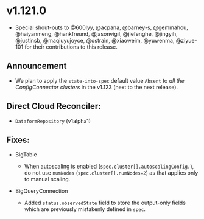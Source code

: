 # v1.121.0

* Special shout-outs to @600lyy, @acpana, @barney-s, @gemmahou, @haiyanmeng, @hankfreund, @jasonvigil, @jiefenghe, @jingyih, @justinsb, @maqiuyujoyce, @ostrain, @xiaoweim, @yuwenma, @ziyue-101 for their contributions to this release.

## Announcement 

* We plan to apply the `state-into-spec` default value  `Absent` to  *all the ConfigConnector clusters* in the  v1.123 (next to the next release).

## Direct Cloud Reconciler:

* `DataformRepository` (v1alpha1)

## Fixes:

* BigTable
  * When autoscaling is enabled (`spec.cluster[].autoscalingConfig.`), do not use `numNodes` (`spec.cluster[].numNodes=2`) as that applies only to manual scaling.

* BigQueryConnection
  * Added `status.observedState` field to store the output-only fields which are previously mistakenly defined in `spec`.
